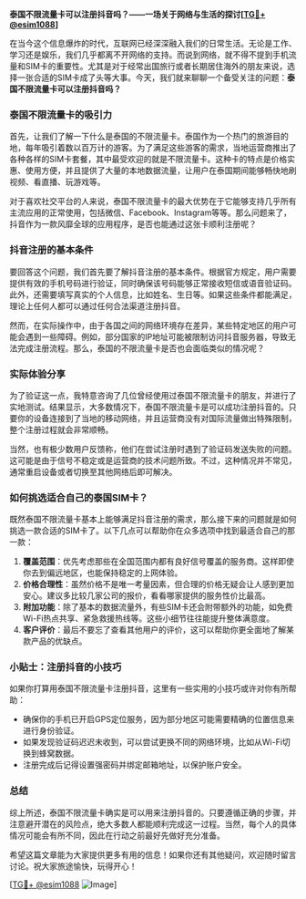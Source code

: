**泰国不限流量卡可以注册抖音吗？——一场关于网络与生活的探讨[[TG💪+ @esim1088](https://t.me/s/esim1088)]**

在当今这个信息爆炸的时代，互联网已经深深融入我们的日常生活。无论是工作、学习还是娱乐，我们几乎都离不开网络的支持。而说到网络，就不得不提到手机流量和SIM卡的重要性。尤其是对于经常出国旅行或者长期居住海外的朋友来说，选择一张合适的SIM卡成了头等大事。今天，我们就来聊聊一个备受关注的问题：**泰国不限流量卡可以注册抖音吗？**

### 泰国不限流量卡的吸引力

首先，让我们了解一下什么是泰国的不限流量卡。泰国作为一个热门的旅游目的地，每年吸引着数以百万计的游客。为了满足这些游客的需求，当地运营商推出了各种各样的SIM卡套餐，其中最受欢迎的就是不限流量卡。这种卡的特点是价格实惠、使用方便，并且提供了大量的本地数据流量，让用户在泰国期间能够畅快地刷视频、看直播、玩游戏等。

对于喜欢社交平台的人来说，泰国不限流量卡的最大优势在于它能够支持几乎所有主流应用的正常使用，包括微信、Facebook、Instagram等等。那么问题来了，抖音作为一款风靡全球的应用程序，是否也能通过这张卡顺利注册呢？

### 抖音注册的基本条件

要回答这个问题，我们首先要了解抖音注册的基本条件。根据官方规定，用户需要提供有效的手机号码进行验证，同时确保该号码能够正常接收短信或语音验证码。此外，还需要填写真实的个人信息，比如姓名、生日等。如果这些条件都能满足，理论上任何人都可以通过任何合法渠道注册抖音。

然而，在实际操作中，由于各国之间的网络环境存在差异，某些特定地区的用户可能会遇到一些障碍。例如，部分国家的IP地址可能被限制访问抖音服务器，导致无法完成注册流程。那么，泰国的不限流量卡是否也会面临类似的情况呢？

### 实际体验分享

为了验证这一点，我特意咨询了几位曾经使用过泰国不限流量卡的朋友，并进行了实地测试。结果显示，大多数情况下，泰国不限流量卡是可以成功注册抖音的。只要你的设备连接到了当地的移动网络，并且运营商没有对国际流量做出特殊限制，整个注册过程就会非常顺畅。

当然，也有极少数用户反馈称，他们在尝试注册时遇到了验证码发送失败的问题。这可能是由于信号不稳定或是运营商的技术问题所致。不过，这种情况并不常见，通常重启设备或者切换至其他网络后即可解决。

### 如何挑选适合自己的泰国SIM卡？

既然泰国不限流量卡基本上能够满足抖音注册的需求，那么接下来的问题就是如何挑选一款合适的SIM卡了。以下几点可以帮助你在众多选项中找到最适合自己的那一款：

1. **覆盖范围**：优先考虑那些在全国范围内都有良好信号覆盖的服务商。这样即使你去到偏远地区，也能保持稳定的上网体验。
2. **价格合理性**：虽然价格不是唯一考量因素，但合理的价格无疑会让人感到更加安心。建议多比较几家公司的报价，看看哪家提供的服务性价比最高。
3. **附加功能**：除了基本的数据流量外，有些SIM卡还会附带额外的功能，如免费Wi-Fi热点共享、紧急救援热线等。这些小细节往往能提升整体满意度。
4. **客户评价**：最后不要忘了查看其他用户的评价，这可以帮助你更全面地了解某款产品的优缺点。

### 小贴士：注册抖音的小技巧

如果你打算用泰国不限流量卡注册抖音，这里有一些实用的小技巧或许对你有所帮助：

- 确保你的手机已开启GPS定位服务，因为部分地区可能需要精确的位置信息来进行身份验证。
- 如果发现验证码迟迟未收到，可以尝试更换不同的网络环境，比如从Wi-Fi切换到蜂窝数据。
- 注册完成后记得设置强密码并绑定邮箱地址，以保护账户安全。

### 总结

综上所述，泰国不限流量卡确实是可以用来注册抖音的。只要遵循正确的步骤，并注意避开潜在的风险点，绝大多数人都能顺利完成这一过程。当然，每个人的具体情况可能会有所不同，因此在行动之前最好先做好充分准备。

希望这篇文章能为大家提供更多有用的信息！如果你还有其他疑问，欢迎随时留言讨论。祝大家旅途愉快，玩得开心！

[[TG💪+ @esim1088](https://t.me/s/esim1088) ![Image](https://i.postimg.cc/4NQfJmqS/Snipaste-2025-05-13-00-14-12.png)]